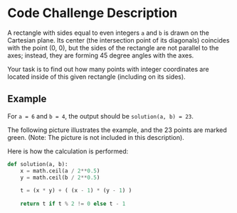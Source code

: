 # Code Challenge Description

A rectangle with sides equal to even integers `a` and `b` is drawn on the Cartesian plane. Its center (the intersection point of its diagonals) coincides with the point (0, 0), but the sides of the rectangle are not parallel to the axes; instead, they are forming 45 degree angles with the axes.

Your task is to find out how many points with integer coordinates are located inside of this given rectangle (including on its sides).

## Example

For `a = 6` and `b = 4`, the output should be `solution(a, b) = 23`.

The following picture illustrates the example, and the 23 points are marked green. (Note: The picture is not included in this description).

Here is how the calculation is performed:

```python
def solution(a, b):
    x = math.ceil(a / 2**0.5)
    y = math.ceil(b / 2**0.5)
    
    t = (x * y) + ( (x - 1) * (y - 1) )
    
    return t if t % 2 != 0 else t - 1 
```